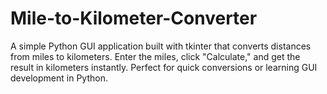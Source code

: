 # Mile-to-Kilometer-Converter
A simple Python GUI application built with tkinter that converts distances from miles to kilometers. Enter the miles, click "Calculate," and get the result in kilometers instantly. Perfect for quick conversions or learning GUI development in Python.
